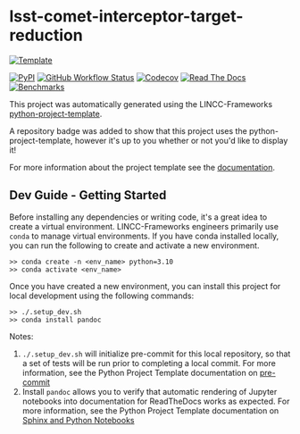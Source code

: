 
# lsst-comet-interceptor-target-reduction

[![Template](https://img.shields.io/badge/Template-LINCC%20Frameworks%20Python%20Project%20Template-brightgreen)](https://lincc-ppt.readthedocs.io/en/latest/)

[![PyPI](https://img.shields.io/pypi/v/lsst-comet-interceptor-target-reduction?color=blue&logo=pypi&logoColor=white)](https://pypi.org/project/lsst-comet-interceptor-target-reduction/)
[![GitHub Workflow Status](https://img.shields.io/github/actions/workflow/status/parthenope-ap/lsst-comet-interceptor-target-reduction/smoke-test.yml)](https://github.com/parthenope-ap/lsst-comet-interceptor-target-reduction/actions/workflows/smoke-test.yml)
[![Codecov](https://codecov.io/gh/parthenope-ap/lsst-comet-interceptor-target-reduction/branch/main/graph/badge.svg)](https://codecov.io/gh/parthenope-ap/lsst-comet-interceptor-target-reduction)
[![Read The Docs](https://img.shields.io/readthedocs/lsst-comet-interceptor-target-reduction)](https://lsst-comet-interceptor-target-reduction.readthedocs.io/)
[![Benchmarks](https://img.shields.io/github/actions/workflow/status/parthenope-ap/lsst-comet-interceptor-target-reduction/asv-main.yml?label=benchmarks)](https://parthenope-ap.github.io/lsst-comet-interceptor-target-reduction/)

This project was automatically generated using the LINCC-Frameworks 
[python-project-template](https://github.com/lincc-frameworks/python-project-template).

A repository badge was added to show that this project uses the python-project-template, however it's up to
you whether or not you'd like to display it!

For more information about the project template see the 
[documentation](https://lincc-ppt.readthedocs.io/en/latest/).

## Dev Guide - Getting Started

Before installing any dependencies or writing code, it's a great idea to create a
virtual environment. LINCC-Frameworks engineers primarily use `conda` to manage virtual
environments. If you have conda installed locally, you can run the following to
create and activate a new environment.

```
>> conda create -n <env_name> python=3.10
>> conda activate <env_name>
```

Once you have created a new environment, you can install this project for local
development using the following commands:

```
>> ./.setup_dev.sh
>> conda install pandoc
```

Notes:
1. `./.setup_dev.sh` will initialize pre-commit for this local repository, so
   that a set of tests will be run prior to completing a local commit. For more
   information, see the Python Project Template documentation on 
   [pre-commit](https://lincc-ppt.readthedocs.io/en/latest/practices/precommit.html)
2. Install `pandoc` allows you to verify that automatic rendering of Jupyter notebooks
   into documentation for ReadTheDocs works as expected. For more information, see
   the Python Project Template documentation on
   [Sphinx and Python Notebooks](https://lincc-ppt.readthedocs.io/en/latest/practices/sphinx.html#python-notebooks)
